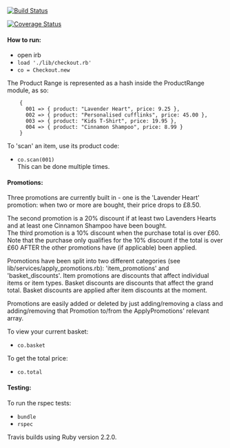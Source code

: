 [![Build Status](https://travis-ci.org/Yorkshireman/promotest.svg?branch=master)](https://travis-ci.org/Yorkshireman/promotest)  

[![Coverage Status](https://coveralls.io/repos/Yorkshireman/promotest/badge.svg?branch=master&service=github)](https://coveralls.io/github/Yorkshireman/promotest?branch=master)   
  
#### How to run:  
- open irb
- `load './lib/checkout.rb'`
- `co = Checkout.new`

The Product Range is represented as a hash inside the ProductRange module, as so:
```
    { 
      001 => { product: "Lavender Heart", price: 9.25 }, 
      002 => { product: "Personalised cufflinks", price: 45.00 },
      003 => { product: "Kids T-Shirt", price: 19.95 },
      004 => { product: "Cinnamon Shampoo", price: 8.99 } 
    }
```

To 'scan' an item, use its product code:
- `co.scan(001)`  
This can be done multiple times.

#### Promotions:  
Three promotions are currently built in - one is the 'Lavender Heart' promotion: when two or more are bought, their price drops to £8.50.  

The second promotion is a 20% discount if at least two Lavenders Hearts and at least one Cinnamon Shampoo have been bought.   
The third promotion is a 10% discount when the purchase total is over £60. Note that the purchase only qualifies for the 10% discount if the total is over £60 AFTER the other promotions have (if applicable) been applied.    
  
Promotions have been split into two different categories (see lib/services/apply_promotions.rb): 'item_promotions' and 'basket_discounts'. Item promotions are discounts that affect individual items or item types. Basket discounts are discounts that affect the grand total. Basket discounts are applied after item discounts at the moment.

Promotions are easily added or deleted by just adding/removing a class and adding/removing that Promotion to/from the ApplyPromotions' relevant array.  

To view your current basket:
- `co.basket`  

To get the total price:
- `co.total`
  
#### Testing:  
To run the rspec tests:  
- `bundle`  
- `rspec`  

Travis builds using Ruby version 2.2.0.
